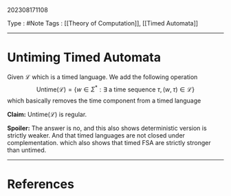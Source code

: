 202308171108

Type : #Note
Tags : [[Theory of Computation]], [[Timed Automata]]

---
# Untiming Timed Automata
Given $\mathcal L$ which is a timed language.
We add the following operation
$$
\text{Untime}(\mathcal L)=\{w\in\Sigma^{*}:\exists \text{ a time sequence }\tau,(w, \tau)\in\mathcal L\}
$$
which basically removes the time component from a timed language

**Claim:** $\text{Untime}(\mathcal L)$ is regular.

**Spoiler:** The answer is no, and this also shows deterministic version is strictly weaker. And that timed languages are not closed under complementation. which also shows that timed FSA are strictly stronger than untimed.

---
# References
